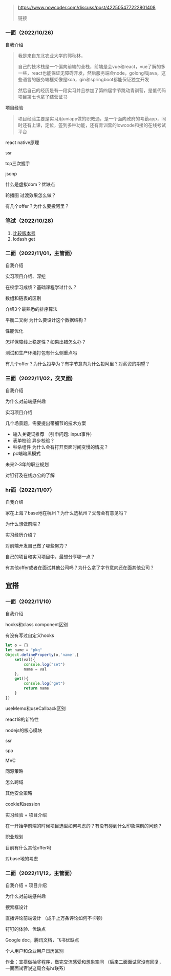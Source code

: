 > https://www.nowcoder.com/discuss/post/422505477222801408
>
> 链接


### 一面（2022/10/26）

自我介绍

> 我是来自东北农业大学的郭秋林，
>
> 自己的技术栈是一个偏向前端的全栈，前端是会vue和react，vue了解的多一些，react也能保证无障碍开发，然后服务端会node，golong和java，这些语言的服务端框架像是koa，gin和springboot都能保证独立开发
>
> 然后自己的经历是有一段实习并且参加了第四届字节跳动青训营，是低代码项目第七也拿了结营证书

项目经验

> 项目经验主要是实习用uniapp做的职教通，是一个面向政府的考勤app，同时还有上课，定位，签到多种功能，还有青训营的lowcode和接的在线考试平台

react native原理

ssr

tcp三次握手

jsonp

什么是虚拟dom？优缺点

轮播图 过渡效果怎么做？

有几个offer？为什么要投阿里？

### 笔试（2022/10/28）

1. [比较版本号](https://leetcode.cn/problems/compare-version-numbers/)
2. lodash get

### 二面（2022/11/01，主管面）

自我介绍

实习项目介绍、深挖

在校学习成绩？基础课程学过什么？

数组和链表的区别

介绍3个最熟悉的排序算法

平衡二叉树 为什么要设计这个数据结构？

性能优化

怎样保障线上稳定性？如果出错怎么办？

测试和生产环境打包有什么侧重点吗

有几个offer？为什么投华为？有字节意向为什么投阿里？对薪资的期望？

### 三面（2022/11/02，交叉面)

自我介绍

为什么对前端感兴趣

实习项目介绍

几个场景题，需要提出带细节的技术方案

* 输入关键词推荐 （引申问题: input事件)
* 表单校验 异步校验？
* 秒杀组件 为什么会有打开页面时间变慢的情况？
* pc端暗黑模式

未来2-3年的职业规划

对钉钉及在线办公的了解

### hr面（2022/11/07）

自我介绍

家在上海？base地在杭州？为什么选杭州？父母会有意见吗？

为什么想做前端？

实习经历介绍？

对前端开发自己做了哪些努力？

自己的项目和实习项目中，最想分享哪一点？

有其他offer或者在面试其他公司吗？为什么拿了字节意向还在面其他公司？

## 宜搭

### 一面（2022/11/10）

自我介绍

hooks和class component区别

有没有写过自定义hooks

```js
let o = {}
let name = "pkq"
Object.defineProperty(o,'name',{
    set(val){
        console.log("set")
        name = val  
    },
    get(){
        console.log("get")
        return name
    }
})
```


useMemo和useCallback区别

react18的新特性

nodejs的核心模块

ssr

spa

MVC

同源策略

怎么跨域

其他安全策略

cookie和session

实习经验 + 项目介绍

在一开始学前端的时候项目选型如何考虑的？有没有碰到什么印象深刻的问题？

职业规划

目前有什么其他offer吗

对base地的考虑

### 二面（2022/11/12，主管面）

自我介绍 + 项目介绍

为什么对前端感兴趣

搜索框设计

直播评论前端设计 （成千上万条评论如何不卡顿）

钉钉的体验、优缺点

Google doc，腾讯文档，飞书优缺点

个人用户和企业用户日历区别

作业：宜搭做抽奖程序，做完交流感受和想象空间 （后来二面面试官没有回复，一面面试官说这周会有hr联系）
